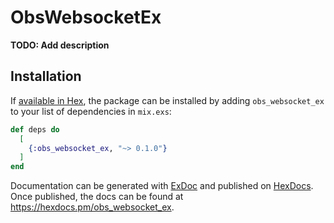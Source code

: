 # ObsWebsocketEx

**TODO: Add description**

## Installation

If [available in Hex](https://hex.pm/docs/publish), the package can be installed
by adding `obs_websocket_ex` to your list of dependencies in `mix.exs`:

```elixir
def deps do
  [
    {:obs_websocket_ex, "~> 0.1.0"}
  ]
end
```

Documentation can be generated with [ExDoc](https://github.com/elixir-lang/ex_doc)
and published on [HexDocs](https://hexdocs.pm). Once published, the docs can
be found at <https://hexdocs.pm/obs_websocket_ex>.

